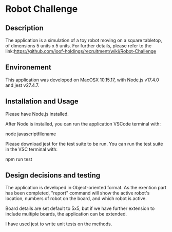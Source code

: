 # Robot Challenge

## Description

The application is a simulation of a toy robot moving on a square tabletop, of dimensions 5 units x 5 units.
For further details, please refer to the link:https://github.com/ioof-holdings/recruitment/wiki/Robot-Challenge

## Environement

This application was developed on MacOSX 10.15.17, with Node.js v17.4.0 and jest v27.4.7.

## Installation and Usage

Please have Node.js installed.

After Node is installed, you can run the application VSCode terminal with:

node javascriptfilename

Please download jest for the test suite to be run. You can run the test suite in the VSC terminal with:

npm run test

## Design decisions and testing

The application is developed in Object-oriented format. As the exention part has been completed, "report" command will show the active robot's location, numbers of robot on the board, and which robot is active.

Board details are set default to 5x5, but if we have further extension to include multiple boards, the application can be extended.

I have used jest to write unit tests on the methods.
